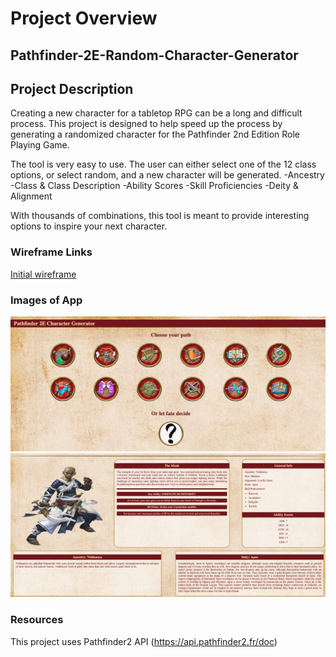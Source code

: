 

# Project Overview

## Pathfinder-2E-Random-Character-Generator

## Project Description 

Creating a new character for a tabletop RPG can be a long and difficult process. This project is designed to help speed up the process by generating a randomized character for the Pathfinder 2nd Edition Role Playing Game.

The tool is very easy to use. The user can either select one of the 12 class options, or select random, and a new character will be generated.
    -Ancestry
    -Class & Class Description
    -Ability Scores
    -Skill Proficiencies
    -Deity & Alignment

With thousands of combinations, this tool is meant to provide interesting options to inspire your next character.


### Wireframe Links

[Initial wireframe](https://www.figma.com/file/K56yvgOfxZw3KmiQUrrJSf/Pathfinder-Character-Generator?node-id=0%3A1&t=lb8D2xR9dq1vG2SX-1)

### Images of App

![Initial Page where you can select your class](images/Page1_Example.jpg)
![Example of generated character sheet](images/Page2_Example.jpg)

### Resources
This project uses Pathfinder2 API (https://api.pathfinder2.fr/doc)